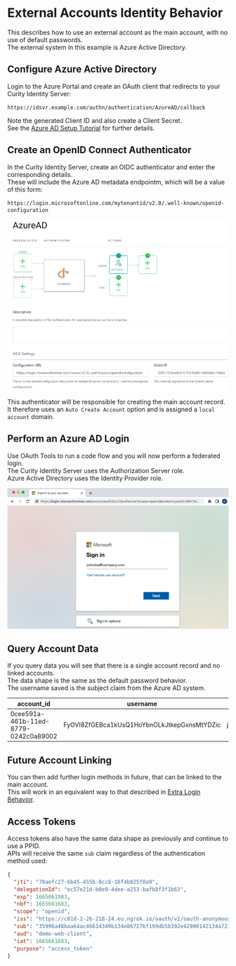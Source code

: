 # External Accounts Identity Behavior

This describes how to use an external account as the main account, with no use of default passwords.\
The external system in this example is Azure Active Directory.

## Configure Azure Active Directory

Login to the Azure Portal and create an OAuth client that redirects to your Curity Identity Server:

```text
https://idsvr.example.com/authn/authentication/AzureAD/callback
```

Note the generated Client ID and also create a Client Secret.\
See the [Azure AD Setup Tutorial](https://curity.io/resources/learn/oicd-authenticator-azure/) for further details.

## Create an OpenID Connect Authenticator

In the Curity Identity Server, create an OIDC authenticator and enter the corresponding details.\
These will include the Azure AD metadata endpointm, which will be a value of this form:

```text
https://login.microsoftonline.com/mytenantid/v2.0/.well-known/openid-configuration
```

![Azure AD Authenticator](../images/3-external-account-behavior/azuread-authenticator.png)

This authenticator will be responsible for creating the main account record.\
It therefore uses an `Auto Create Account` option and is assigned a `local account` domain.

## Perform an Azure AD Login

Use OAuth Tools to run a code flow and you will now perform a federated login.\
The Curity Identity Server uses the Authorization Server role.\
Azure Active Directory uses the Identity Provider role.

![Azure AD Login](../images/3-external-account-behavior/azuread-login.png)

## Query Account Data

If you query data you will see that there is a single account record and no linked accounts.\
The data shape is the same as the default password behavior.\
The username saved is the subject claim from the Azure AD system.

| account_id | username | email |
| ---------- | -------- | ----- |
| 0cee591a-461b-11ed-8779-0242c0a89002 | FyOVI8ZfGEBca1kUsQ1HoYbnOLkJtkepGxnsMtYDZic | john.doe@company.com |

## Future Account Linking

You can then add further login methods in future, that can be linked to the main account.\
This will work in an equivalent way to that described in [Extra Login Behavior](./2-extra-login-behavior.md).

## Access Tokens

Access tokens also have the same data shape as previously and continue to use a PPID.\
APIs will receive the same `sub` claim regardless of the authentication method used:

```json
{
  "jti": "78aefc27-bb45-455b-8cc8-16f4b825f0a9",
  "delegationId": "ec57e21d-b0e9-4dee-a253-bafb8f3f1b63",
  "exp": 1665661983,
  "nbf": 1665661683,
  "scope": "openid",
  "iss": "https://c81d-2-26-218-24.eu.ngrok.io/oauth/v2/oauth-anonymous",
  "sub": "35996a48baa64ac46614349b134e867276f199db5b392e42900142134a723e51",
  "aud": "demo-web-client",
  "iat": 1665661683,
  "purpose": "access_token"
}
```

